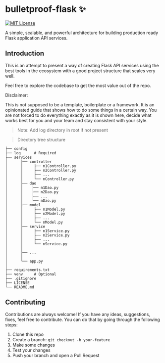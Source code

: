 # bulletproof-flask :sparkles: 

[![MIT License](https://img.shields.io/github/license/purveshmakode24/bulletproof-flask?style=flat-square)](https://github.com/purveshmakode24/bulletproof-flask/blob/main/LICENSE)

A simple, scalable, and powerful architecture for building production ready Flask application API services.

## Introduction

This is an attempt to present a way of creating Flask API services using the best tools in the ecosystem with a good project structure that scales very well.

Feel free to explore the codebase to get the most value out of the repo.

Disclaimer:

This is not supposed to be a template, boilerplate or a framework. It is an opinionated guide that shows how to do some things in a certain way. You are not forced to do everything exactly as it is shown here, decide what works best for you and your team and stay consistent with your style.

> Note: Add log directory in root if not present

> Directory tree structure  
  
    ├── config
    ├── log      # Required                                
    ├── services
    │      ├── controller
    │      │     ├── n1Controller.py
    │      │     ├── n2Controller.py
    │      │     ├── ...
    │      │     └── nController.py
    │      ├── dao
    │      │    ├── n1Dao.py
    │      │    ├── n2Dao.py
    │      │    ├── ...
    │      │    └── nDao.py
    │      ├── model
    │      │     ├── n1Model.py
    │      │     ├── n2Model.py
    │      │     ├── ...
    │      │     └── nModel.py
    │      ├── service
    │      │     ├── n1Service.py
    │      │     ├── n2Service.py
    │      │     ├── ...
    │      │     └── nService.py
    │      │
    │      ├── ...
    │      │
    │      └── app.py
    │      
    ├── requirements.txt
    ├── venv     # Optional 
    ├── .gitignore
    ├── LICENSE
    └── README.md

## Contributing

Contributions are always welcome! If you have any ideas, suggestions, fixes, feel free to contribute. You can do that by going through the following steps:

1. Clone this repo
2. Create a branch: `git checkout -b your-feature`
3. Make some changes
4. Test your changes
5. Push your branch and open a Pull Request
